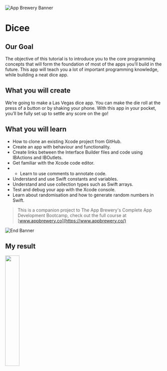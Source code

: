![App Brewery Banner](Documentation/AppBreweryBanner.png)

# Dicee

## Our Goal

The objective of this tutorial is to introduce you to the core programming concepts that will form the foundation of most of the apps you’ll build in the future. This app will teach you a lot of important programming knowledge, while building a neat dice app.

## What you will create

We’re going to make a Las Vegas dice app. You can make the die roll at the press of a button or by shaking your phone. With this app in your pocket, you’ll be fully set up to settle any score on the go!

## What you will learn

- How to clone an existing Xcode project from GitHub.
- Create an app with behaviour and functionality.
- Create links between the Interface Builder files and code using IBActions and IBOutlets.
- Get familiar with the Xcode code editor.
- - Learn to use comments to annotate code.
- Understand and use Swift constants and variables.
- Understand and use collection types such as Swift arrays.
- Test and debug your app with the Xcode console.
- Learn about randomisation and how to generate random numbers in Swift.

> This is a companion project to The App Brewery's Complete App Development Bootcamp, check out the full course at [www.appbrewery.co](https://www.appbrewery.co/)

![End Banner](Documentation/readme-end-banner.png)

## My result

<img src="https://github.com/ThanapongR/learn-dice-ios13/blob/master/screenshot/dice.png"  width="30%" height="30%">
